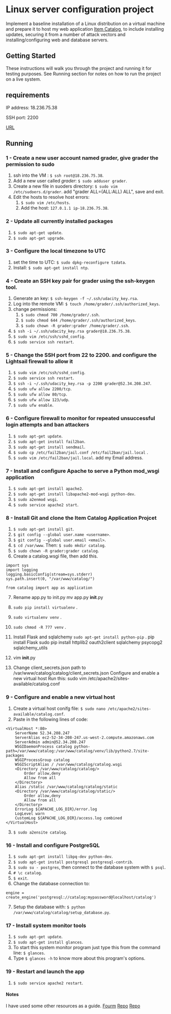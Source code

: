 # Linux server configuration project

Implement a baseline installation of a Linux distribution on a virtual machine and prepare it to host my web application [Item Catalog](https://github.com/FatmaMagdy/Item-Catalog-Application.git), to include installing updates, securing it from a number of attack vectors and installing/configuring web and database servers.

## Getting Started

These instructions will walk you through the project and running it for testing purposes. See Running section for notes on how to run the project on a live system.

## requirements

IP address: 18.236.75.38

SSH port: 2200

[URL](http://18.236.75.38.xip.io)

## Running

### 1 - Create a new user account named grader, give grader the permission to sudo

1. ssh into the VM : `$ ssh root@18.236.75.38`.
2. Add a new user called *grader*: `$ sudo adduser grader`.
3. Create a new file in suoders directory: `$ sudo vim /etc/sudoers.d/grader`.
   add "grader ALL=(ALL:ALL) ALL", save and exit.
4. Edit the hosts to resolve host errors:
	1. `$ sudo vim /etc/hosts`.
	2. Add the host: `127.0.1.1 ip-18.236.75.38`.

### 2 - Update all currently installed packages

1. `$ sudo apt-get update`.
2. `$ sudo apt-get upgrade`.

### 3 - Configure the local timezone to UTC

1. set the time to UTC: `$ sudo dpkg-reconfigure tzdata`.
2. Install: `$ sudo apt-get install ntp`.

### 4 - Create an SSH key pair for grader using the ssh-keygen tool.

1. Generate an key: `$ ssh-keygen -f ~/.ssh/udacity_key.rsa`.
2. Log into the remote VM: `$ touch /home/grader/.ssh/authorized_keys`.
3. change permissions:
	1. `$ sudo chmod 700 /home/grader/.ssh`.
	2. `$ sudo chmod 644 /home/grader/.ssh/authorized_keys`.
	3. `$ sudo chown -R grader:grader /home/grader/.ssh`.
  4. `$ ssh -i ~/.ssh/udacity_key.rsa grader@18.236.75.38`.
  5. `$ sudo vim /etc/ssh/sshd_config`.
  6. `$ sudo service ssh restart`.

### 5 - Change the SSH port from 22 to 2200. and configure the Lightsail firewall to allow it
1. `$ sudo vim /etc/ssh/sshd_config`.
2. `$ sudo service ssh restart`.
3. `$ ssh -i ~/.ssh/udacity_key.rsa -p 2200 grader@52.34.208.247`.
4. `$ sudo ufw allow 2200/tcp`.
5. `$ sudo ufw allow 80/tcp`.
6. `$ sudo ufw allow 123/udp`.
7. `$ sudo ufw enable`.

### 6 - Configure firewall to monitor for repeated unsuccessful login attempts and ban attackers

1. `$ sudo apt-get update`.
2. `$ sudo apt-get install fail2ban`.
3. `$ sudo apt-get install sendmail`.
4. `$ sudo cp /etc/fail2ban/jail.conf /etc/fail2ban/jail.local` .
5. `$ sudo vim /etc/fail2ban/jail.local`. add my Email address.

### 7 - Install and configure Apache to serve a Python mod_wsgi application

1. `$ sudo apt-get install apache2`.
2. `$ sudo apt-get install libapache2-mod-wsgi python-dev`.
3. `$ sudo a2enmod wsgi`.
3. `$ sudo service apache2 start`.

### 8 - Install Git and clone the Item Catalog Application Projcet

1. `$ sudo apt-get install git`.
2. `$ git config --global user.name <username>`.
3. `$ git config --global user.email <email>`.
4. `$ cd /var/www`. Then: `$ sudo mkdir catalog`.
5. `$ sudo chown -R grader:grader catalog`.
6. Create a catalog.wsgi file, then add this.
 ```
import sys
import logging
logging.basicConfig(stream=sys.stderr)
sys.path.insert(0, "/var/www/catalog/")

from catalog import app as application
```
7. Rename app.py to init.py mv app.py __init__.py
8. `sudo pip install virtualenv` .
9. `sudo virtualenv venv` .
10. `sudo chmod -R 777 venv` .
11. Install Flask and sqlalchemy `sudo apt-get install python-pip` .
    pip install Flask
    sudo pip install httplib2 oauth2client sqlalchemy psycopg2 sqlalchemy_utils

12. vim __init__.py
13. Change client_secrets.json path to /var/www/catalog/catalog/client_secrets.json
Configure and enable a new virtual host
Run this: sudo vim /etc/apache2/sites-available/catalog.conf

### 9 - Configure and enable a new virtual host

1. Create a virtual host conifg file: `$ sudo nano /etc/apache2/sites-available/catalog.conf`.
2. Paste in the following lines of code:
```
<VirtualHost *:80>
    ServerName 52.34.208.247
    ServerAlias ec2-52-34-208-247.us-west-2.compute.amazonaws.com
    ServerAdmin admin@52.34.208.247
    WSGIDaemonProcess catalog python-path=/var/www/catalog:/var/www/catalog/venv/lib/python2.7/site-packages
    WSGIProcessGroup catalog
    WSGIScriptAlias / /var/www/catalog/catalog.wsgi
    <Directory /var/www/catalog/catalog/>
        Order allow,deny
        Allow from all
    </Directory>
    Alias /static /var/www/catalog/catalog/static
    <Directory /var/www/catalog/catalog/static/>
        Order allow,deny
        Allow from all
    </Directory>
    ErrorLog ${APACHE_LOG_DIR}/error.log
    LogLevel warn
    CustomLog ${APACHE_LOG_DIR}/access.log combined
</VirtualHost>
```
3. `$ sudo a2ensite catalog`.


### 16 - Install and configure PostgreSQL

1. `$ sudo apt-get install libpq-dev python-dev`.
2. `$ sudo apt-get install postgresql postgresql-contrib`.
3. `$ sudo su - postgres`, then connect to the database system with `$ psql`.
4. `# \c catalog`.
5. `$ exit`.
6. Change the database connection to:
```
engine = create_engine('postgresql://catalog:mypassword@localhost/catalog')
```
7. Setup the database with: `$ python /var/www/catalog/catalog/setup_database.py`.

### 17 - Install system monitor tools

1. `$ sudo apt-get update`.
2. `$ sudo apt-get install glances`.
3. To start this system monitor program just type this from the command line: `$ glances`.
4. Type `$ glances -h` to know more about this program's options.

### 19 - Restart and launch the app
1. `$ sudo service apache2 restart`.



#### Notes
I have used some other resources as a guide.
[Fourm](https://discussions.udacity.com/t/aws-dns-connection-error/531024)
[Repo](https://github.com/rrjoson/udacity-linux-server-configuration)
[Repo](https://github.com/stueken/FSND-P5_Linux-Server-Configuration)
